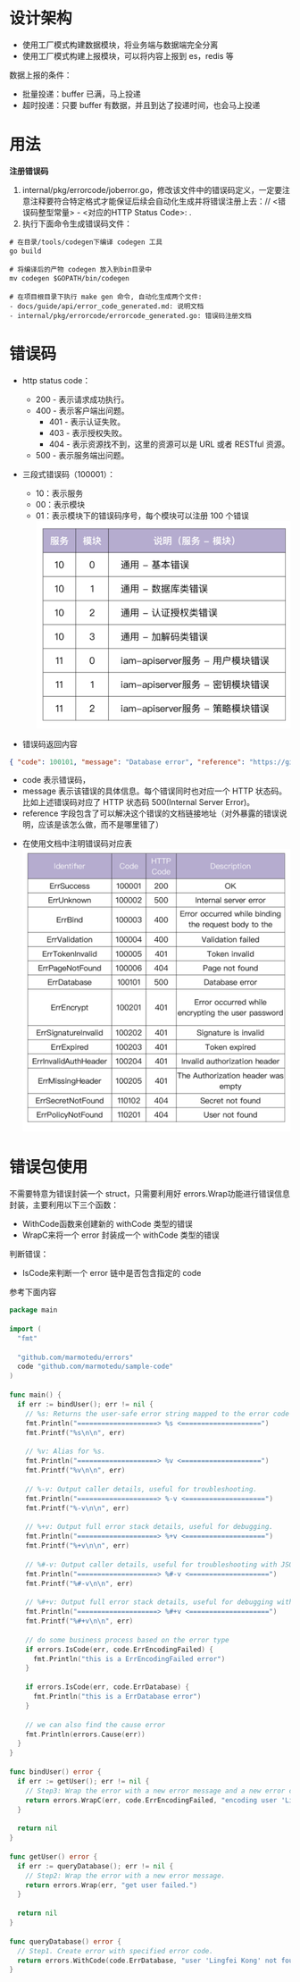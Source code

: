 # 设计架构

- 使用工厂模式构建数据模块，将业务端与数据端完全分离
- 使用工厂模式构建上报模块，可以将内容上报到 es，redis 等

数据上报的条件：
- 批量投递：buffer 已满，马上投递
- 超时投递：只要 buffer 有数据，并且到达了投递时间，也会马上投递

# 用法

**注册错误码**
1. internal/pkg/errorcode/joberror.go，修改该文件中的错误码定义，一定要注意注释要符合特定格式才能保证后续会自动化生成并将错误注册上去：// <错误码整型常量> - <对应的HTTP Status Code>: .
2. 执行下面命令生成错误码文件：
```shell
# 在目录/tools/codegen下编译 codegen 工具
go build

# 将编译后的产物 codegen 放入到bin目录中
mv codegen $GOPATH/bin/codegen

# 在项目根目录下执行 make gen 命令, 自动化生成两个文件:
- docs/guide/api/error_code_generated.md: 说明文档
- internal/pkg/errorcode/errorcode_generated.go: 错误码注册文档

```

# 错误码

* http status code：
  - 200 - 表示请求成功执行。
  - 400 - 表示客户端出问题。
    - 401 - 表示认证失败。
    - 403 - 表示授权失败。
    - 404 - 表示资源找不到，这里的资源可以是 URL 或者 RESTful 资源。
  - 500 - 表示服务端出问题。

* 三段式错误码（100001）：
  * 10：表示服务
  * 00：表示模块
  * 01：表示模块下的错误码序号，每个模块可以注册 100 个错误
![](../img/errors-code.png)

* 错误码返回内容
```json
{ "code": 100101, "message": "Database error", "reference": "https://github.com/marmotedu/iam/tree/master/docs/guide/zh-CN/faq/iam-apiserver"}
```
- code 表示错误码，
- message 表示该错误的具体信息。每个错误同时也对应一个 HTTP 状态码。比如上述错误码对应了 HTTP 状态码 500(Internal Server Error)。
- reference 字段包含了可以解决这个错误的文档链接地址（对外暴露的错误说明，应该是该怎么做，而不是哪里错了）

* 在使用文档中注明错误码对应表
![](../img/errors-table.png)

# 错误包使用

不需要特意为错误封装一个 struct，只需要利用好 errors.Wrap功能进行错误信息封装，主要利用以下三个函数：
- WithCode函数来创建新的 withCode 类型的错误
- WrapC来将一个 error 封装成一个 withCode 类型的错误

判断错误：
- IsCode来判断一个 error 链中是否包含指定的 code

参考下面内容
```go
package main

import (
  "fmt"

  "github.com/marmotedu/errors"
  code "github.com/marmotedu/sample-code"
)

func main() {
  if err := bindUser(); err != nil {
    // %s: Returns the user-safe error string mapped to the error code or the error message if none is specified.
    fmt.Println("====================> %s <====================")
    fmt.Printf("%s\n\n", err)

    // %v: Alias for %s.
    fmt.Println("====================> %v <====================")
    fmt.Printf("%v\n\n", err)

    // %-v: Output caller details, useful for troubleshooting.
    fmt.Println("====================> %-v <====================")
    fmt.Printf("%-v\n\n", err)

    // %+v: Output full error stack details, useful for debugging.
    fmt.Println("====================> %+v <====================")
    fmt.Printf("%+v\n\n", err)

    // %#-v: Output caller details, useful for troubleshooting with JSON formatted output.
    fmt.Println("====================> %#-v <====================")
    fmt.Printf("%#-v\n\n", err)

    // %#+v: Output full error stack details, useful for debugging with JSON formatted output.
    fmt.Println("====================> %#+v <====================")
    fmt.Printf("%#+v\n\n", err)

    // do some business process based on the error type
    if errors.IsCode(err, code.ErrEncodingFailed) {
      fmt.Println("this is a ErrEncodingFailed error")
    }

    if errors.IsCode(err, code.ErrDatabase) {
      fmt.Println("this is a ErrDatabase error")
    }

    // we can also find the cause error
    fmt.Println(errors.Cause(err))
  }
}

func bindUser() error {
  if err := getUser(); err != nil {
    // Step3: Wrap the error with a new error message and a new error code if needed.
    return errors.WrapC(err, code.ErrEncodingFailed, "encoding user 'Lingfei Kong' failed.")
  }

  return nil
}

func getUser() error {
  if err := queryDatabase(); err != nil {
    // Step2: Wrap the error with a new error message.
    return errors.Wrap(err, "get user failed.")
  }

  return nil
}

func queryDatabase() error {
  // Step1. Create error with specified error code.
  return errors.WithCode(code.ErrDatabase, "user 'Lingfei Kong' not found.")
}
```



